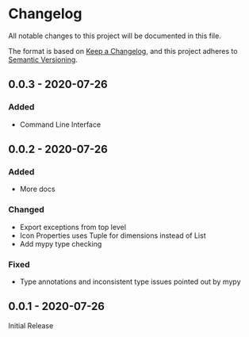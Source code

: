 # Changelog

All notable changes to this project will be documented in this file.

The format is based on [Keep a Changelog](https://keepachangelog.com/en/1.0.0/),
and this project adheres to [Semantic Versioning](https://semver.org/spec/v2.0.0.html).

## 0.0.3 - 2020-07-26

### Added
- Command Line Interface

## 0.0.2 - 2020-07-26

### Added
- More docs

### Changed
- Export exceptions from top level
- Icon Properties uses Tuple for dimensions instead of List
- Add mypy type checking

### Fixed
- Type annotations and inconsistent type issues pointed out by mypy

## 0.0.1 - 2020-07-26

Initial Release